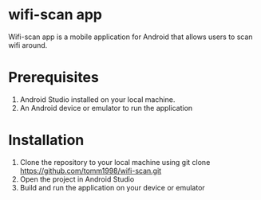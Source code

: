 # wifi-scan app

Wifi-scan app is a mobile application for Android that allows users to scan wifi around.

# Prerequisites
1. Android Studio installed on your local machine.
2. An Android device or emulator to run the application

# Installation
1. Clone the repository to your local machine using git clone https://github.com/tomm1998/wifi-scan.git
2. Open the project in Android Studio
3. Build and run the application on your device or emulator


